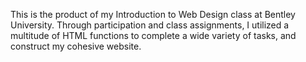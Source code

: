 This is the product of my Introduction to Web Design class at Bentley University. Through participation and class assignments, I utilized a multitude of HTML functions to complete a wide variety of tasks, and construct my cohesive website.

